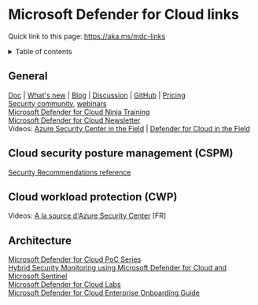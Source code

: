 # Microsoft Defender for Cloud links

Quick link to this page: https://aka.ms/mdc-links

<details><summary>Table of contents</summary>

* [General](#general)
* [Security posture](#CSPM)
* [Workload protection](#CWP)
* [Architecture](#architecture)

</details>

<a name="general"></a>

## General
[Doc](https://docs.microsoft.com/en-us/azure/defender-for-cloud/) | [What's new](https://docs.microsoft.com/en-us/azure/defender-for-cloud/release-notes) | [Blog](https://techcommunity.microsoft.com/t5/microsoft-defender-for-cloud/bg-p/MicrosoftDefenderCloudBlog) | [Discussion](https://techcommunity.microsoft.com/t5/microsoft-defender-for-cloud/bd-p/MicrosoftDefenderCloud) | [GitHub](https://github.com/Azure/Microsoft-Defender-for-Cloud) | [Pricing](https://azure.microsoft.com/en-us/pricing/details/defender-for-cloud/)  
[Security community](http://aka.ms/securitycommunity), [webinars](https://techcommunity.microsoft.com/t5/security-compliance-and-identity/recordings-security-community-webinars/ba-p/2865990)  
[Microsoft Defender for Cloud Ninja Training](https://aka.ms/mdfcninja)  
[Microsoft Defender for Cloud Newsletter](https://aka.ms/MDFCNewsSubscribe)  
Videos: [Azure Security Center in the Field](https://aka.ms/ascinthefield) | [Defender for Cloud in the Field](https://aka.ms/mdfcinthefield)

<a name="CSPM"></a>

## Cloud security posture management (CSPM)
[Security Recommendations reference](https://docs.microsoft.com/en-us/azure/defender-for-cloud/recommendations-reference)

<a name="CWP"></a>

## Cloud workload protection (CWP)
Videos: [A la source d'Azure Security Center](https://www.youtube.com/playlist?list=PLnQ8_FdCQrSntBmCpZfC5Za6zIsREuWZ3) [FR]

<a name="architecture"></a>

## Architecture
[Microsoft Defender for Cloud PoC Series](https://aka.ms/ascpoc)  
[Hybrid Security Monitoring using Microsoft Defender for Cloud and Microsoft Sentinel](https://docs.microsoft.com/en-us/azure/architecture/hybrid/hybrid-security-monitoring)  
[Microsoft Defender for Cloud Labs](https://aka.ms/asclabs)  
[Microsoft Defender for Cloud Enterprise Onboarding Guide](http://aka.ms/ASCOnboarding)

